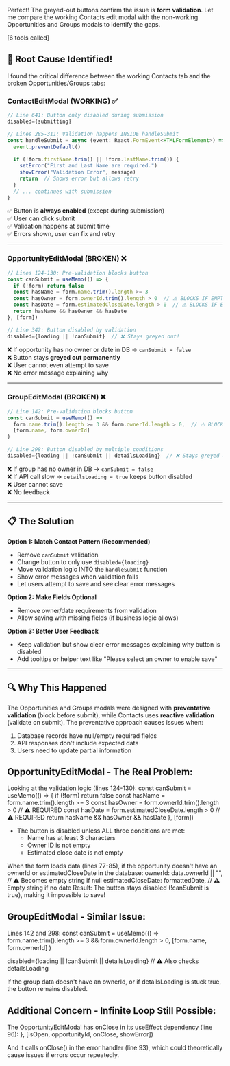Perfect! The greyed-out buttons confirm the issue is **form validation**. Let me compare the working Contacts edit modal with the non-working Opportunities and Groups modals to identify the gaps.

[6 tools called]

## 🎯 Root Cause Identified!

I found the critical difference between the working Contacts tab and the broken Opportunities/Groups tabs:

### **ContactEditModal (WORKING) ✅**
```typescript
// Line 641: Button only disabled during submission
disabled={submitting}

// Lines 285-311: Validation happens INSIDE handleSubmit
const handleSubmit = async (event: React.FormEvent<HTMLFormElement>) => {
  event.preventDefault()
  
  if (!form.firstName.trim() || !form.lastName.trim()) {
    setError("First and Last Name are required.")
    showError("Validation Error", message)
    return  // Shows error but allows retry
  }
  // ... continues with submission
}
```
✅ Button is **always enabled** (except during submission)  
✅ User can click submit  
✅ Validation happens at submit time  
✅ Errors shown, user can fix and retry

---

### **OpportunityEditModal (BROKEN) ❌**
```typescript
// Lines 124-130: Pre-validation blocks button
const canSubmit = useMemo(() => {
  if (!form) return false
  const hasName = form.name.trim().length >= 3
  const hasOwner = form.ownerId.trim().length > 0  // ⚠️ BLOCKS IF EMPTY
  const hasDate = form.estimatedCloseDate.length > 0  // ⚠️ BLOCKS IF EMPTY
  return hasName && hasOwner && hasDate
}, [form])

// Line 342: Button disabled by validation
disabled={loading || !canSubmit}  // ❌ Stays greyed out!
```
❌ If opportunity has no owner or date in DB → `canSubmit = false`  
❌ Button stays **greyed out permanently**  
❌ User cannot even attempt to save  
❌ No error message explaining why

---

### **GroupEditModal (BROKEN) ❌**
```typescript
// Line 142: Pre-validation blocks button
const canSubmit = useMemo(() => 
  form.name.trim().length >= 3 && form.ownerId.length > 0,  // ⚠️ BLOCKS IF NO OWNER
  [form.name, form.ownerId]
)

// Line 298: Button disabled by multiple conditions
disabled={loading || !canSubmit || detailsLoading}  // ❌ Stays greyed out!
```
❌ If group has no owner in DB → `canSubmit = false`  
❌ If API call slow → `detailsLoading = true` keeps button disabled  
❌ User cannot save  
❌ No feedback

---

## 📋 The Solution

**Option 1: Match Contact Pattern (Recommended)**
- Remove `canSubmit` validation
- Change button to only use `disabled={loading}`
- Move validation logic INTO the `handleSubmit` function
- Show error messages when validation fails
- Let users attempt to save and see clear error messages

**Option 2: Make Fields Optional**
- Remove owner/date requirements from validation
- Allow saving with missing fields (if business logic allows)

**Option 3: Better User Feedback**
- Keep validation but show clear error messages explaining why button is disabled
- Add tooltips or helper text like "Please select an owner to enable save"

---

## 🔍 Why This Happened

The Opportunities and Groups modals were designed with **preventative validation** (block before submit), while Contacts uses **reactive validation** (validate on submit). The preventative approach causes issues when:
1. Database records have null/empty required fields
2. API responses don't include expected data
3. Users need to update partial information

## OpportunityEditModal - The Real Problem:

Looking at the validation logic (lines 124-130):
const canSubmit = useMemo(() => {
  if (!form) return false
  const hasName = form.name.trim().length >= 3
  const hasOwner = form.ownerId.trim().length > 0  // ⚠️ REQUIRED
  const hasDate = form.estimatedCloseDate.length > 0  // ⚠️ REQUIRED
  return hasName && hasOwner && hasDate
}, [form])


- The button is disabled unless ALL three conditions are met:
    - Name has at least 3 characters
    - Owner ID is not empty
    - Estimated close date is not empty

When the form loads data (lines 77-85), if the opportunity doesn't have an ownerId or estimatedCloseDate in the database:
ownerId: data.ownerId || "",  // ⚠️ Becomes empty string if null
estimatedCloseDate: formattedDate,  // ⚠️ Empty string if no date
Result: The button stays disabled (!canSubmit is true), making it impossible to save!

## GroupEditModal - Similar Issue:

Lines 142 and 298:
const canSubmit = useMemo(() => 
  form.name.trim().length >= 3 && form.ownerId.length > 0, 
  [form.name, form.ownerId]
)

disabled={loading || !canSubmit || detailsLoading}  // ⚠️ Also checks detailsLoading

If the group data doesn't have an ownerId, or if detailsLoading is stuck true, the button remains disabled.

## Additional Concern - Infinite Loop Still Possible:

The OpportunityEditModal has onClose in its useEffect dependency (line 96):
}, [isOpen, opportunityId, onClose, showError])

And it calls onClose() in the error handler (line 93), which could theoretically cause issues if errors occur repeatedly.
